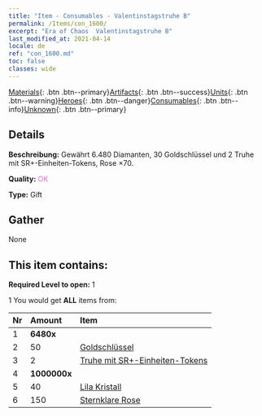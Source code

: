 ```yaml
---
title: "Item - Consumables - Valentinstagstruhe B"
permalink: /Items/con_1600/
excerpt: "Era of Chaos  Valentinstagstruhe B"
last_modified_at: 2021-04-14
locale: de
ref: "con_1600.md"
toc: false
classes: wide
---
```

 [Materials](/de/Items/){: .btn .btn--primary}[Artifacts](/de/Items/Artifacts/){: .btn .btn--success}[Units](/de/Items/Units/){: .btn .btn--warning}[Heroes](/de/Items/Heroes/){: .btn .btn--danger}[Consumables](/de/Items/Consumables/){: .btn .btn--info}[Unknown](/de/Items/Unknown/){: .btn .btn--primary}

## Details
 **Beschreibung:** Gewährt 6.480 Diamanten, 30 Goldschlüssel und 2 Truhe mit SR+-Einheiten-Tokens, Rose ×70.

 **Quality:** <span style="color: #DA70D6">OK</span>

 **Type:** Gift

## Gather

  None

## This item contains:

 **Required Level to open:** 1

 1 You would get **ALL** items  from:

  | Nr | Amount |     Item    |
  |:---|:-------|:------------|
  | 1 |  **6480x** | <i class="fas fa-gem"/> |  | 
  | 2 | 50 | [Goldschlüssel](/de/Items/con_783/) | 
  | 3 | 2 | [Truhe mit SR+-Einheiten-Tokens](/de/Items/con_1598/) | 
  | 4 |  **1000000x** | <i class="fas fa-coins"/> |  | 
  | 5 | 40 | [Lila Kristall](/de/Items/con_720/) | 
  | 6 | 150 | [Sternklare Rose](/de/Items/con_812/) | 
